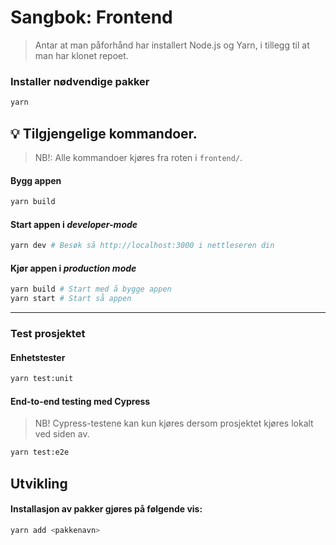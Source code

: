 # Sangbok: Frontend

> Antar at man påforhånd har installert Node.js og Yarn, i tillegg til at man har klonet repoet.

### Installer nødvendige pakker

```zsh
yarn
```

## 💡 Tilgjengelige kommandoer.

> NB!: Alle kommandoer kjøres fra roten i `frontend/`.

#### Bygg appen

```zsh
yarn build
```

#### Start appen i _developer-mode_

```zsh
yarn dev # Besøk så http://localhost:3000 i nettleseren din
```

#### Kjør appen i _production mode_

```zsh
yarn build # Start med å bygge appen
yarn start # Start så appen
```

---

### Test prosjektet

#### Enhetstester

```zsh
yarn test:unit
```

#### End-to-end testing med Cypress

> NB! Cypress-testene kan kun kjøres dersom prosjektet kjøres lokalt ved siden av.

```zsh
yarn test:e2e
```

## Utvikling

#### Installasjon av pakker gjøres på følgende vis:

```zsh
yarn add <pakkenavn>
```
